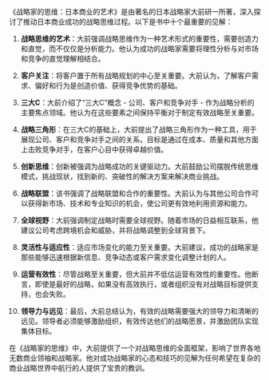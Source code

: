 《战略家的思维：日本商业的艺术》是由著名的日本战略家大前研一所著，深入探讨了推动日本商业成功的战略思维过程。以下是书中十个最重要的见解：

1. **战略思维的艺术**：大前强调战略思维作为一种艺术形式的重要性，需要创造力和直觉，而不仅仅是分析能力。他认为成功的战略家需要将理性分析与对市场和竞争的直觉理解相结合。

2. **客户关注**：将客户置于所有战略规划的中心至关重要。大前认为，了解客户需求、偏好和行为是创造价值、获得竞争优势的基础。

3. **三大C**：大前介绍了“三大C”概念 - 公司、客户和竞争对手 - 作为战略分析的主要焦点领域。他认为在这些要素之间保持平衡对于制定有效战略至关重要。

4. **战略三角形**：在三大C的基础上，大前提出了战略三角形作为一种工具，用于展现公司、客户和竞争对手之间的关系。目标是通过在成本、质量和其他方面上击败竞争对手，在客户心目中获得卓越价值。

5. **创新思维**：创新被强调为战略成功的关键驱动力。大前鼓励公司摆脱传统思维模式，挑战现状，找到新的、突破性的解决方案来解决商业挑战。

6. **战略联盟**：该书强调了战略联盟和合作的重要性。大前认为与其他公司合作可以获得新市场、技术和专业知识的机会，使公司更有效地利用资源和能力。

7. **全球视野**：大前强调制定战略时需要全球视野。随着市场的日益相互联系，他建议公司考虑跨境机会和威胁，并将战略调整到全球背景下。

8. **灵活性与适应性**：适应市场变化的能力至关重要。大前建议，成功的战略家是那些能够迅速根据新信息、竞争动态或客户需求变化调整计划的人。

9. **运营有效性**：尽管战略至关重要，但大前并不低估运营有效性的重要性。他断言，即使是最好的战略，如果没有高效执行，或者组织没有对战略目标提供支持，也会失败。

10. **领导力与远见**：最后，大前总结认为，有效的战略需要强大的领导力和清晰的远见。领导者必须能够激励组织，有效传达他们的战略愿景，并激励团队实现集体目标。

在《战略家的思维》中，大前提供了一个对战略思维的全面框架，影响了世界各地无数商业领袖和战略家。他对成功战略家的心态和技巧的见解为任何希望在复杂的商业战略世界中航行的人提供了宝贵的教训。